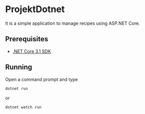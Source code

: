# ProjektDotnet

It is a simple application to manage recipes using ASP.NET Core.

## Prerequisites

- [.NET Core 3.1 SDK](https://dotnet.microsoft.com/download/dotnet/3.1)

## Running

Open a command prompt and type 

```
dotnet run
```
or 
```
dotnet watch run
```
